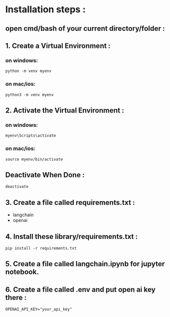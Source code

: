 # Installation steps :
## open cmd/bash of your current directory/folder :


## 1. Create a Virtual Environment :
### on windows:
```
python -m venv myenv
```
### on mac/ios:
```
python3 -m venv myenv
```

## 2. Activate the Virtual Environment :
### on windows:
```
myenv\Scripts\activate
```

### on mac/ios:
```
source myenv/bin/activate
```

## Deactivate When Done :
```
deactivate
```

## 3. Create a file called requirements.txt :
- langchain
- openai

## 4. Install these library/requirements.txt :
```
pip install -r requirements.txt
```

## 5. Create a file called langchain.ipynb for jupyter notebook.

## 6. Create a file called .env and put open ai key there :
```
OPENAI_API_KEY="your_api_key"
```